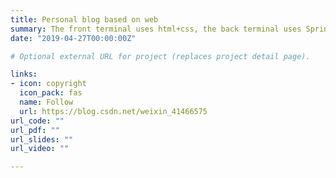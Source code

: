 ```yaml
---
title: Personal blog based on web
summary: The front terminal uses html+css, the back terminal uses SpringBoot Framework and the database uses Mysql
date: "2019-04-27T00:00:00Z"

# Optional external URL for project (replaces project detail page).

links:
- icon: copyright
  icon_pack: fas
  name: Follow
  url: https://blog.csdn.net/weixin_41466575
url_code: ""
url_pdf: ""
url_slides: ""
url_video: ""

---
```

